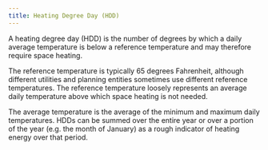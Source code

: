 ```yaml
---
title: Heating Degree Day (HDD)
---
```


A heating degree day (HDD) is the number of degrees by which a daily average temperature is below a reference temperature and may therefore require space heating.

The reference temperature is typically 65 degrees Fahrenheit, although different utilities and planning entities sometimes use different reference temperatures. The reference temperature loosely represents an average daily temperature above which space heating is not needed.

The average temperature is the average of the minimum and maximum daily temperatures. HDDs can be summed over the entire year or over a portion of the year (e.g. the month of January) as a rough indicator of heating energy over that period.
